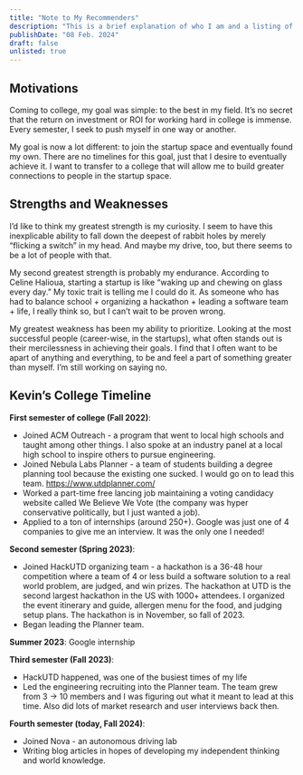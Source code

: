 ```yaml
---
title: "Note to My Recommenders"
description: "This is a brief explanation of who I am and a listing of my trials, tribulations, and accomplishments during my college career."
publishDate: "08 Feb. 2024"
draft: false
unlisted: true
---
```


## Motivations

Coming to college, my goal was simple: to the best in my field. It’s no secret that the return on investment or ROI for working hard in college is immense. Every semester, I seek to push myself in one way or another.

My goal is now a lot different: to join the startup space and eventually found my own. There are no timelines for this goal, just that I desire to eventually achieve it. I want to transfer to a college that will allow me to build greater connections to people in the startup space.

## Strengths and Weaknesses

I’d like to think my greatest strength is my curiosity. I seem to have this inexplicable ability to fall down the deepest of rabbit holes by merely “flicking a switch” in my head. And maybe my drive, too, but there seems to be a lot of people with that.

My second greatest strength is probably my endurance. According to Celine Halioua, starting a startup is like “waking up and chewing on glass every day.” My toxic trait is telling me I could do it. As someone who has had to balance school + organizing a hackathon + leading a software team + life, I really think so, but I can’t wait to be proven wrong.

My greatest weakness has been my ability to prioritize. Looking at the most successful people (career-wise, in the startups), what often stands out is their mercilessness in achieving their goals. I find that I often want to be apart of anything and everything, to be and feel a part of something greater than myself. I’m still working on saying no.

## Kevin’s College Timeline

**First semester of college (Fall 2022)**:

- Joined ACM Outreach - a program that went to local high schools and taught among other things. I also spoke at an industry panel at a local high school to inspire others to pursue engineering.
- Joined Nebula Labs Planner - a team of students building a degree planning tool because the existing one sucked. I would go on to lead this team. https://www.utdplanner.com/
- Worked a part-time free lancing job maintaining a voting candidacy website called We Believe We Vote (the company was hyper conservative politically, but I just wanted a job).
- Applied to a ton of internships (around 250+). Google was just one of 4 companies to give me an interview. It was the only one I needed!

**Second semester (Spring 2023)**:

- Joined HackUTD organizing team - a hackathon is a 36-48 hour competition where a team of 4 or less build a software solution to a real world problem, are judged, and win prizes. The hackathon at UTD is the second largest hackathon in the US with 1000+ attendees. I organized the event itinerary and guide, allergen menu for the food, and judging setup plans. The hackathon is in November, so fall of 2023.
- Began leading the Planner team.

**Summer 2023**: Google internship

**Third semester (Fall 2023)**:

- HackUTD happened, was one of the busiest times of my life
- Led the engineering recruiting into the Planner team. The team grew from 3 → 10 members and I was figuring out what it meant to lead at this time. Also did lots of market research and user interviews back then.

**Fourth semester (today, Fall 2024)**:

- Joined Nova - an autonomous driving lab
- Writing blog articles in hopes of developing my independent thinking and world knowledge.
